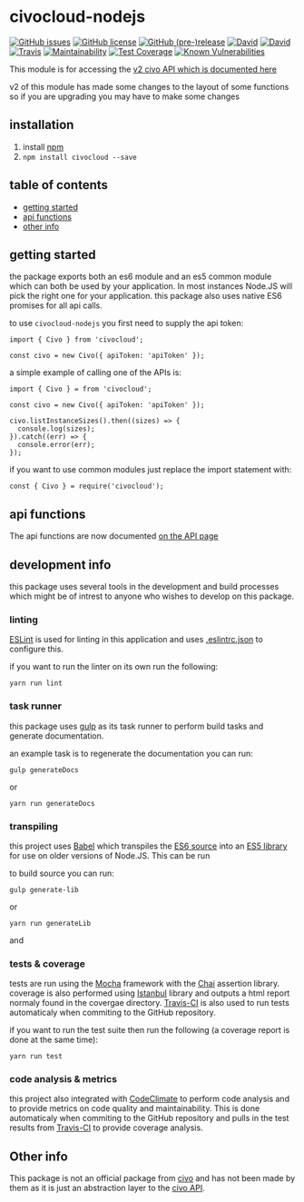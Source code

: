 # civocloud-nodejs

[![GitHub issues](https://img.shields.io/github/issues/CarbonCollins/civocloud-nodejs.svg?style=flat)](https://github.com/CarbonCollins/civocloud-nodejs/issues)
[![GitHub license](https://img.shields.io/badge/license-MIT-blue.svg?style=flat)](https://raw.githubusercontent.com/CarbonCollins/civocloud-nodejs/master/LICENSE)
[![GitHub (pre-)release](https://img.shields.io/github/release/CarbonCollins/civocloud-nodejs/all.svg?style=flat)]()
[![David](https://img.shields.io/david/CarbonCollins/civocloud-nodejs.svg?style=flat)]()
[![David](https://img.shields.io/david/dev/CarbonCollins/civocloud-nodejs.svg?style=flat)]()
[![Travis](https://img.shields.io/travis/CarbonCollins/civocloud-nodejs.svg?style=flat)]()
[![Maintainability](https://api.codeclimate.com/v1/badges/37a079ce18bb52b3ee1e/maintainability)](https://codeclimate.com/github/CarbonCollins/civocloud-nodejs/maintainability)
[![Test Coverage](https://api.codeclimate.com/v1/badges/37a079ce18bb52b3ee1e/test_coverage)](https://codeclimate.com/github/CarbonCollins/civocloud-nodejs/test_coverage)
[![Known Vulnerabilities](https://snyk.io/test/github/CarbonCollins/civocloud-nodejs/0f2eacb5d1cf39a3b3566b600ff18a5b0557434a/badge.svg)](https://snyk.io/test/github/CarbonCollins/civocloud-nodejs/0f2eacb5d1cf39a3b3566b600ff18a5b0557434a)

This module is for accessing the [v2 civo API which is documented here](https://www.civo.com/api "CIVO API")

v2 of this module has made some changes to the layout of some functions so if you are upgrading you may have to make some changes

## installation
1. install [npm](https://nodejs.org "npm homepage")
2. `npm install civocloud --save`

## table of contents

- [getting started](#getting-started)
- [api functions](#api-functions)
- [other info](#other-info)

## getting started

the package exports both an es6 module and an es5 common module which can both be used by your application. In most instances Node.JS will pick the right one for your application. this package also uses native ES6 promises for all api calls.

to use `civocloud-nodejs` you first need to supply the api token:
```
import { Civo } from 'civocloud';

const civo = new Civo({ apiToken: 'apiToken' });
```

a simple example of calling one of the APIs is:
```
import { Civo } = from 'civocloud';

const civo = new Civo({ apiToken: 'apiToken' });

civo.listInstanceSizes().then((sizes) => {
  console.log(sizes);
}).catch((err) => {
  console.error(err);
});
```

if you want to use common modules just replace the import statement with:

```
const { Civo } = require('civocloud');
```

## api functions

The api functions are now documented [on the API page](./docs/api.md)

## development info

this package uses several tools in the development and build processes which might be of intrest to anyone who wishes to develop on this package.

### linting

[ESLint](https://eslint.org/) is used for linting in this application and uses [.eslintrc.json](./.eslintrc.json) to configure this.

if you want to run the linter on its own run the following:
```
yarn run lint
```

### task runner

this package uses [gulp](https://gulpjs.com/) as its task runner to perform build tasks and generate documentation.

an example task is to regenerate the documentation you can run:
```
gulp generateDocs
```
or
```
yarn run generateDocs
```

### transpiling

this project uses [Babel](https://babeljs.io/) which transpiles the [ES6 source](src) into an [ES5 library](lib/es5) for use on older versions of Node.JS.
This can be run

to build source you can run:
```
gulp generate-lib
```
or
```
yarn run generateLib
```

and 

### tests & coverage

tests are run using the [Mocha](https://mochajs.org/) framework with the [Chai](http://www.chaijs.com/) assertion library. 
coverage is also performed using [Istanbul](https://istanbul.js.org/) library and outputs a html report normaly found in the covergae directory. [Travis-CI](https://travis-ci.org/) is also used to run tests automaticaly when commiting to the GitHub repository.


if you want to run the test suite then run the following (a coverage report is done at the same time):
```
yarn run test
```

### code analysis & metrics

this project also integrated with [CodeClimate](https://codeclimate.com/) to perform code analysis and to provide metrics on code quality and maintainability. This is done automaticaly when commiting to the GitHub repository and pulls in the test results from [Travis-CI](https://travis-ci.org/) to provide coverage analysis.

## Other info

This package is not an official package from [civo](https://www.civo.com) and has not been made by them as it is just an abstraction layer to the [civo API](https://www.civo.com/api "civo API").

